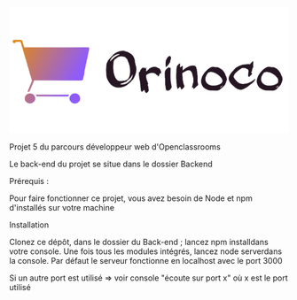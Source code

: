 ![](Frontend/img/orinoco_logo.png)

Projet 5 du parcours développeur web d'Openclassrooms

Le back-end du projet se situe dans le dossier Backend

Prérequis :

Pour faire fonctionner ce projet, vous avez besoin de Node et npm d'installés sur votre machine

Installation

Clonez ce dépôt, dans le dossier du Back-end  ; lancez npm installdans votre console. Une fois tous les modules intégrés, lancez node serverdans la console. Par défaut le serveur fonctionne en localhost avec le port 3000

Si un autre port est utilisé => voir console "écoute sur port x" où x est le port utilisé

